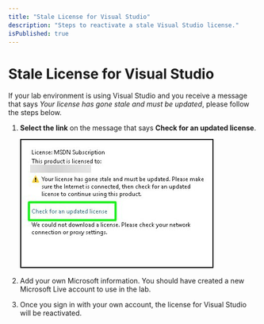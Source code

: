 ```yaml
---
title: "Stale License for Visual Studio"
description: "Steps to reactivate a stale Visual Studio license."
isPublished: true
---
```


# Stale License for Visual Studio

If your lab environment is using Visual Studio and you receive a message that says _Your license has gone stale and must be updated_, please follow the steps below. 

1. **Select the link** on the message that says **Check for an updated license**. 

    ![Stale License](images/stale-license.png.jpg)
    
1. Add your own Microsoft information. You should have created a new Microsoft Live account to use in the lab. 

1. Once you sign in with your own account, the license for Visual Studio will be reactivated. 

<!--search terms-->
<div hidden>
<b>stale license</b>
<b>msdn subscription</b>
<b>update license</b>
</div>